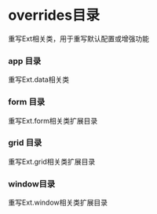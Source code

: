 # overrides目录
重写Ext相关类，用于重写默认配置或增强功能
### app 目录
重写Ext.data相关类
### form 目录
重写Ext.form相关类扩展目录
### grid 目录
重写Ext.grid相关类扩展目录
### window目录
重写Ext.window相关类扩展目录